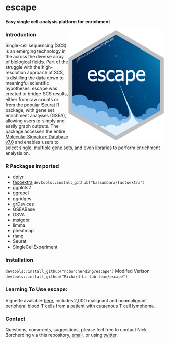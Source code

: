 # escape
#### Easy single cell analysis platform for enrichment

<img align="right" src="https://github.com/ncborcherding/ncborcherding.github.io/blob/master/images/escape_hex_sticker.png" width="305" height="352">

### Introduction
Single-cell sequencing (SCS) is an emerging technology in the across the diverse array of biological fields. Part of the struggle with the high-resolution approach of SCS, is distilling the data down to meaningful scientific hypotheses. escape was created to bridge SCS results, either from raw counts or from the popular Seurat R package, with gene set enrichment analyses (GSEA), allowing users to simply and easily graph outputs. The package accesses the entire [Molecular Signature Database v7.0](https://www.gsea-msigdb.org/gsea/msigdb/search.jsp) and enables users to select single, multiple gene sets, and even libraries to perform enrichment analysis on. 

### R Packages Imported
+  dplyr
+  [facoextra](http://www.sthda.com/english/wiki/fviz-pca-quick-principal-component-analysis-data-visualization-r-software-and-data-mining) ```devtools::install_github("kassambara/factoextra")```
+  ggplots2
+  ggrepel
+  ggridges
+  grDevices
+  GSEABase
+  GSVA
+  msigdbr
+  limma
+  pheatmap
+  rlang
+  Seurat
+  SingleCellExperiment

### Installation

```devtools::install_github("ncborcherding/escape")```
Modifed Verison
```devtools::install_github("Richard-Li-lab-team/escape")```

### Learning To Use escape:

Vignette available [here](https://ncborcherding.github.io/vignettes/escape_vignette.html), includes 2,000 malignant and nonmalignant peripheral blood T cells from a patient with cutaenous T cell lymphoma.

### Contact
Questions, comments, suggestions, please feel free to contact Nick Borcherding via this repository, [email](mailto:ncborch@gmail.com), or using [twitter](https://twitter.com/theHumanBorch). 

